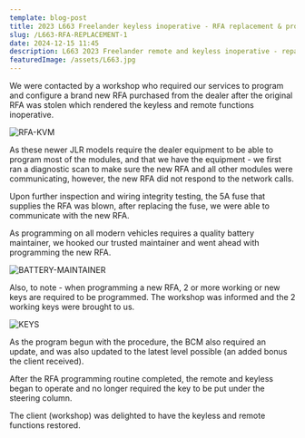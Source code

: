 ```yaml
---
template: blog-post
title: 2023 L663 Freelander keyless inoperative - RFA replacement & programming
slug: /L663-RFA-REPLACEMENT-1
date: 2024-12-15 11:45
description: L663 2023 Freelander remote and keyless inoperative - repaired by MOK'S AUTO
featuredImage: /assets/L663.jpg
---
```


We were contacted by a workshop who required our services to program and configure a brand new RFA purchased from the dealer after the original RFA was stolen which rendered the keyless and remote functions inoperative.

![RFA-KVM](/assets/RFA-L663.jpg "Picture of the RFA/KVM")

As these newer JLR models require the dealer equipment to be able to program most of the modules, and that we have the equipment - we first ran a diagnostic scan to make sure the new RFA and all other modules were communicating, however, the new RFA did not respond to the network calls.

Upon further inspection and wiring integrity testing, the 5A fuse that supplies the RFA was blown, after replacing the fuse, we were able to communicate with the new RFA.

As programming on all modern vehicles requires a quality battery maintainer, we hooked our trusted maintainer and went ahead with programming the new RFA.

![BATTERY-MAINTAINER](/assets/battery-maintainer.jpg "Demonstration picture of a BATTERY-MAINTAINER")

Also, to note - when programming a new RFA, 2 or more working or new keys are required to be programmed.
The workshop was informed and the 2 working keys were brought to us.

![KEYS](/assets/KEYS-L663.jpg "Picture of 2 KEYS")

As the program begun with the procedure, the BCM also required an update, and was also updated to the latest level possible (an added bonus the client received).

After the RFA programming routine completed, the remote and keyless began to operate and no longer required the key to be put under the steering column.

The client (workshop) was delighted to have the keyless and remote functions restored.
